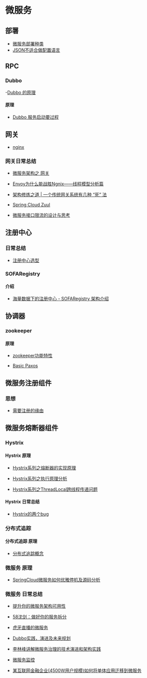 # 微服务

## 部署
- [微服务部署种类](https://github.com/liangxiong/liang.tech/blob/master/micro_service/部署/微服务部署种类.md)
- [JSON不适合做配置语言](https://mp.weixin.qq.com/s?__biz=MjM5NzM0MjcyMQ==&mid=2650082846&idx=3&sn=03d634144300ba71b37f86c8df52a6d0&chksm=bedad57089ad5c66c271f993f7f81e9ccfe8eb39193aef5a357d74b807e1e24237c20676904f&scene=0&key=a55472677b369124b9a0a83dd2d299e3d1d6e6a9b1e06aa8371a283162f799dd6d2e9afa0c7e5a5351affdff06eeb1fa143de36e89f5f6d971461c2944a1f066e73a1b4d8815b6a4b24be9c128ad3da0)

## RPC
### Dubbo
-[Dubbo 的原理](https://mp.weixin.qq.com/s?__biz=MzIxMzEzMjM5NQ==&mid=2651032242&idx=1&sn=c725c9e996885dce686c53f378de1f52&chksm=8c4c5fb6bb3bd6a0b8b57454026497a7f951b7cade1a0d4488391bd6221c0e0473cab38d556f)

#### 原理
- [Dubbo 服务启动要过程](https://mp.weixin.qq.com/s?__biz=MzU0OTk3ODQ3Ng==&mid=2247485785&idx=1&sn=d0c9f25b7c470228685d15b98eec14b4&chksm=fba6e15accd1684c2f047ab3f3038ffb9e02b587a1c288a894166bf7a69b90a1fccce3677779)


## 网关
- [nginx](https://github.com/liangxiong/liang.tech/blob/master/micro_service/网关/nginx.md)

### 网关日常总结
- [微服务架构之 网关](https://mp.weixin.qq.com/s?__biz=MzAxNjM2MTk0Ng==&mid=2247487206&idx=2&sn=e088fba1d5f3ed617b9fa565e4bcdd76)

- [Envoy为什么能战胜Ngnix——线程模型分析篇](https://mp.weixin.qq.com/s?__biz=MzAwMDU1MTE1OQ==&mid=2653550028&idx=1&sn=eced5eb129ca32a5b9b3daa6b3f01078&chksm=813a6454b64ded429914952882eb5127d45d4ecadd10d58c86553503e1a1da2ec393e0075836&scene=0&key=2b6f9a12891ea20aefc5d0dba41833ef8c2f3c4e57855ea98941a930851b2a019bf440529646f374916615e347dd4d2433641a4d0eb3ad0c81f0200ad81229546ca960162999376b5869403973f71270)

- [架构修炼之道 | 一个传统网关系统有几种 “死” 法
](https://mp.weixin.qq.com/s?__biz=MzIxMzEzMjM5NQ==&mid=2651031833&idx=1&sn=5c26363e02c2a500383f5396edad3e8b)

- [Spring Cloud Zuul ](https://mp.weixin.qq.com/s?__biz=MzU0OTk3ODQ3Ng==&mid=2247485728&idx=1&sn=7d132fd1cb8f2d34d55d884b38010194&chksm=fba6e123ccd168355bb00f25787237f29458811d2c43885830f0a3e27772dce42d795bc4a9cc)

- [微服务接口限流的设计与思考](https://mp.weixin.qq.com/s?__biz=MjM5MDE0Mjc4MA==&mid=2651008444&idx=1&sn=a579c3ceb143ea30930bd4c6d4a8d7e2&chksm=bdbed5ef8ac95cf93e71c5393f08e3b97a7e19e8232ce3872231f2cae74f7a19ab15501aeb44&scene=0&key=5fcec68271b32b0cddb14313f44424c17a411bdb3e8a852d69721766d04f7ace533c0dc5f50e6a08718be16fdc30f7846804a95a3bcac4af09d344de528f5ceb05d4b4349eeb484e3afbd0f958ef7898)

## 注册中心

### 日常总结
- [注册中心选型](https://mp.weixin.qq.com/s?__biz=MzAxNjM2MTk0Ng==&mid=2247487171&idx=1&sn=1227f5761419b2331c8b170b97633dee)

### SOFARegistry
#### 介绍
- [海量数据下的注册中心 - SOFARegistry 架构介绍](https://mp.weixin.qq.com/s/mZo7Dg6gfNqXoetaqgwMww)



## 协调器
### zookeeper
#### 原理
- [zookeeper功能特性](https://github.com/liangxiong/liang.tech/blob/master/micro_service/zookeeper/zookeeper_index.md)

- [Basic Paxos](https://mp.weixin.qq.com/s?__biz=MzAxOTc0NzExNg==&mid=2665515948&idx=1&sn=e6b2dd3f3a7ef0b93bc9dc7d2bf87a9e)

## 微服务注册组件
### 思想
- [需要注册的缘由](https://mp.weixin.qq.com/s?__biz=MzAxNjM2MTk0Ng==&mid=2247486965&idx=2&sn=dbcc8099f63131fc73c03c7d3c06b786)


## 微服务熔断器组件
### Hystrix
#### Hystrix 原理
- [Hystrix系列之熔断器的实现原理
](https://mp.weixin.qq.com/s?__biz=MzIwMzY1OTU1NQ==&mid=2247484489&idx=1&sn=2c040f79e1a5ec55d9b658f0fd3229ac)

- [Hystrix系列之执行原理分析](https://mp.weixin.qq.com/s?__biz=MzIwMzY1OTU1NQ==&mid=2247484425&idx=1&sn=dd34cb1f7a5ba0c66c7cf1096433c767)

- [Hystrix系列之ThreadLocal跨线程传递问题
](https://mp.weixin.qq.com/s?__biz=MzIwMzY1OTU1NQ==&mid=2247484515&idx=1&sn=6a9097174aa0e8214db1e167a347ccd2)

#### Hystrix 日常总结
- [Hystrix的两个bug](https://mp.weixin.qq.com/s?__biz=MzIwMzY1OTU1NQ==&mid=2247484549&idx=1&sn=24f2b98bf2249832ca8396f705b381a8)


### 分布式追踪
#### 分布式追踪 原理
- [分布式追踪概念](https://github.com/liangxiong/liang.tech/blob/master/micro_service/trace/0401.md)

### 微服务 原理
- [SpringCloud微服务如何优雅停机及源码分析](https://mp.weixin.qq.com/s?__biz=MzAxNjM2MTk0Ng==&mid=2247487189&idx=1&sn=df3711df17655f582b0eafb429bb3b4c)


### 微服务 日常总结
- [提升你的微服务架构可用性](https://mp.weixin.qq.com/s?__biz=MzI4MTY5NTk4Ng==&mid=2247489302&idx=1&sn=4e7082ce4aed16e4db7dd402cf4ab0da)

- [58沈剑：做好你的服务拆分](https://mp.weixin.qq.com/s?__biz=MzI4MTY5NTk4Ng==&mid=2247489294&idx=1&sn=b5020776862ebd3c13763ff5d787a49d)

- [虎牙直播的微服务](https://mp.weixin.qq.com/s?__biz=MzIxMzEzMjM5NQ==&mid=2651031410&idx=1&sn=11b5b2f0db5816fc0fc230ab69214395)

- [Dubbo实践，演进及未来规划](https://mp.weixin.qq.com/s?__biz=MzIxMzEzMjM5NQ==&mid=2651031168&idx=1&sn=9c59aa42d36d1f430e98199da707a4b9)

- [李林峰讲解微服务治理的技术演进和架构实践](https://mp.weixin.qq.com/s?__biz=MzIxMzEzMjM5NQ==&mid=2651031921&idx=1&sn=a49148735e167bd0191c9d52d01092c7)

- [微服务监控](https://mp.weixin.qq.com/s?__biz=MzAxNjM2MTk0Ng==&mid=2247487407&idx=2&sn=96636bf836c4afac8811420a424afc94&chksm=9bf4bf1aac83360c06f46c998c6c7c0a43d7d8d895a6c70db15876e1c20f0afb0f6ad8f409b8)

- [某互联网金融企业(4500W用户规模)如何将单体应用迁移到微服务](https://mp.weixin.qq.com/s?__biz=MzIxMzEzMjM5NQ==&mid=2651032743&idx=1&sn=feec4072fdff3191d478f699d21e9dfd&chksm=8c4c59a3bb3bd0b5d3429a57164bebe647ed02d4a8c0e4a2afebdb774fe05b1a4e2891746e7a&mpshare=1&scene=1&srcid=&sharer_sharetime=1564837422511&sharer_shareid=8e682eed63e0c3dc5350dc02cefd65a3&key=c38930807a42c0fa1d565197ba6983a9ce81ddb4309cb5b516b93ad7001d0cc7de37c27345b1bf7811f0dd01b68a72d5f7e4c69186b4c7fbe1075e1d884606b90101168642790842b84059064af19ae1)
